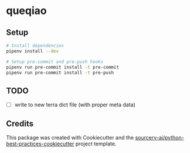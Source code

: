 # queqiao

## Setup
```sh
# Install dependencies
pipenv install --dev

# Setup pre-commit and pre-push hooks
pipenv run pre-commit install -t pre-commit
pipenv run pre-commit install -t pre-push
```

## TODO

- [ ] write to new terra dict file (with proper meta data)

## Credits
This package was created with Cookiecutter and the [sourcery-ai/python-best-practices-cookiecutter](https://github.com/sourcery-ai/python-best-practices-cookiecutter) project template.

